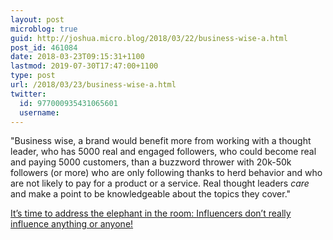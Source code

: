 ```yaml
---
layout: post
microblog: true
guid: http://joshua.micro.blog/2018/03/22/business-wise-a.html
post_id: 461084
date: 2018-03-23T09:15:31+1100
lastmod: 2019-07-30T17:47:00+1100
type: post
url: /2018/03/23/business-wise-a.html
twitter:
  id: 977000935431065601
  username: 
---
```

"Business wise, a brand would benefit more from working with a thought leader, who has 5000 real and engaged followers, who could become real and paying 5000 customers, than a buzzword thrower with 20k-50k followers (or more) who are only following thanks to herd behavior and who are not likely to pay for a product or a service. Real thought leaders *care* and make a point to be knowledgeable about the topics they cover."

[It’s time to address the elephant in the room: Influencers don’t really influence anything or anyone!](https://medium.com/21st-century-marketing/its-time-to-address-the-elephant-in-the-room-influencers-don-t-really-influence-anything-or-ee036b4abbb)
